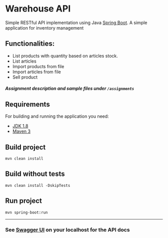 # Warehouse API

Simple RESTful API implementation using Java [Spring Boot](http://projects.spring.io/spring-boot/).
A simple application for inventory management
## Functionalities:
- List products with quantity based on articles stock.
- List articles
- Import products from file
- Import articles from file
- Sell product 
##### Assignment description and sample files under `/assignments`

## Requirements
For building and running the application you need:

- [JDK 1.8](https://www.oracle.com/java/technologies/javase/javase-jdk8-downloads.html)
- [Maven 3](https://maven.apache.org)

## Build project 
`mvn clean install`

## Build without tests
`mvn clean install -DskipTests`

## Run project
`mvn spring-boot:run`
___
### See [Swagger UI](http://localhost:8080/swagger-ui.html) on your localhost for the API docs

